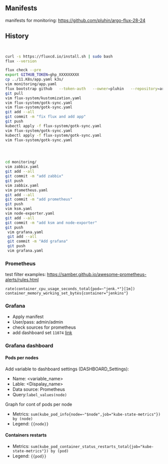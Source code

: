 ## Manifests

manifests for monitoring: https://github.com/pluhin/argo-flux-28-24

## History

```bash


curl -s https://fluxcd.io/install.sh | sudo bash
flux --version

flux check --pre
export GITHUB_TOKEN=ghp_XXXXXXXXX
cp ../11.K8s/app.yaml k3s/
vim monitoring/app.yaml
flux bootstrap github   --token-auth   --owner=pluhin   --repository=argo-flux-28-24   --branch=master   --path=./   --personal
git pull
vim flux-system/kustomization.yaml
vim flux-system/gotk-sync.yaml
vim flux-system/gotk-sync.yaml
git add --all
git commit -m "fix flux and add app"
git push
kubectl apply -f flux-system/gotk-sync.yaml
vim flux-system/gotk-sync.yaml
kubectl apply -f flux-system/gotk-sync.yaml
vim flux-system/gotk-sync.yaml




cd monitoring/
vim zabbix.yaml
git add --all
git commit -m "add zabbix"
git push
vim zabbix.yaml
vim prometheus.yaml
git add --all
git commit -m "add prometheus"
git push
vim ksm.yaml
vim node-exporter.yaml
git add --all
git commit -m "add ksm and node-exporter"
git push
 vim grafana.yaml
 git add --all
 git commit -m "Add grafana"
 git push
 vim grafana.yaml

```

### Prometheus

test filter examples: https://samber.github.io/awesome-prometheus-alerts/rules.html

```
rate(container_cpu_usage_seconds_total{pod=~"jenk.*"}[1m])
container_memory_working_set_bytes{container="jenkins"}
```

### Grafana

- Apply manifest
- User/pass: admin/admin
- check sources for prometheus
- add dashboard set `11074` [link](https://grafana.com/grafana/dashboards/11074)

### Grafana dashboard

#### Pods per nodes
Add variable to dashboard settings (DASHBOARD_Settings):

- Name: <variable_name>
- Lable: <Dispalay_name>
- Data source: Prometheus
- Query:`label_values(node)`

Graph for cont of pods per node

- Metrics: `sum(kube_pod_info{node=~"$node",job="kube-state-metrics"}) by (node)`
- Legend: `{{node}}`
#### Containers restarts
- Metrics: `sum(kube_pod_container_status_restarts_total{job="kube-state-metrics"}) by (pod)`
- Legend: `{{pod}}`